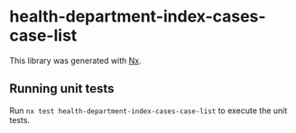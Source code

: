 # health-department-index-cases-case-list

This library was generated with [Nx](https://nx.dev).

## Running unit tests

Run `nx test health-department-index-cases-case-list` to execute the unit tests.
